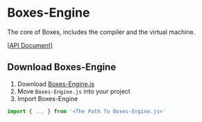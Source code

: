 # Boxes-Engine
The core of Boxes, includes the compiler and the virtual machine.

[[API Document](./API.md)]

## Download Boxes-Engine
1. Download [Boxes-Engine.js](../../Assets/Boxes-Engine.js)
2. Move `Boxes-Engine.js` into your project
3. Import Boxes-Engine
```js
import { ... } from '<The Path To Boxes-Engine.js>'
```
